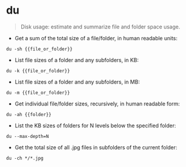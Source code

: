 # du

> Disk usage: estimate and summarize file and folder space usage.

- Get a sum of the total size of a file/folder, in human readable units:

`du -sh {{file_or_folder}}`

- List file sizes of a folder and any subfolders, in KB:

`du -k {{file_or_folder}}`

- List file sizes of a folder and any subfolders, in MB:

`du -m {{file_or_folder}}`

- Get individual file/folder sizes, recursively, in human readable form:

`du -ah {{folder}}`

- List the KB sizes of folders for N levels below the specified folder:

`du --max-depth=N`

- Get the total size of all .jpg files in subfolders of the current folder:

`du -ch */*.jpg`
